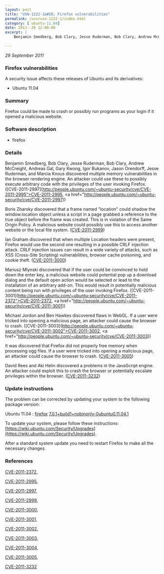 ```yaml
---
layout: post
title: "USN-1222-1&#58; Firefox vulnerabilities"
permalink: /usn/usn-1222-1/index.html
category: [ ubuntu-11.04]
date: 2011--29 12:00:00
excerpt: |
    Benjamin Smedberg, Bob Clary, Jesse Ruderman, Bob Clary, Andrew McCreight, Andreas Gal, Gary Kwong, Igor Bukanov, Jason Orendorff, Jesse Ruderman, and Marcia Knous discovered multiple memory vulnerabilities in the browser rendering engine. An attacker could use these to possibly execute arbitrary code with the privileges of the user invoking Firefox. ([CVE-2011-2997](http://people.ubuntu.com/~ubuntu-security/cve/CVE-2011-2995">CVE-2011-2995</a>, <a href="http://people.ubuntu.com/~ubuntu-security/cve/CVE-2011-2997))
    
--- 
```

 
 

*29 September 2011*

### Firefox vulnerabilities

A security issue affects these releases of Ubuntu and its derivatives:

* Ubuntu 11.04

### Summary

Firefox could be made to crash or possibly run programs as your login if it opened a malicious website.

### Software description

* firefox 

### Details

Benjamin Smedberg, Bob Clary, Jesse Ruderman, Bob Clary, Andrew McCreight, Andreas Gal, Gary Kwong, Igor Bukanov, Jason Orendorff, Jesse Ruderman, and Marcia Knous discovered multiple memory vulnerabilities in the browser rendering engine. An attacker could use these to possibly execute arbitrary code with the privileges of the user invoking Firefox. ([CVE-2011-2997](http://people.ubuntu.com/~ubuntu-security/cve/CVE-2011-2995">CVE-2011-2995</a>, <a href="http://people.ubuntu.com/~ubuntu-security/cve/CVE-2011-2997))

Boris Zbarsky discovered that a frame named &quot;location&quot; could shadow the window.location object unless a script in a page grabbed a reference to the true object before the frame was created. This is in violation of the Same Origin Policy. A malicious website could possibly use this to access another website or the local file system. ([CVE-2011-2999](http://people.ubuntu.com/~ubuntu-security/cve/CVE-2011-2999))

Ian Graham discovered that when multiple Location headers were present, Firefox would use the second one resulting in a possible CRLF injection attack. CRLF injection issues can result in a wide variety of attacks, such as XSS (Cross-Site Scripting) vulnerabilities, browser cache poisoning, and cookie theft. ([CVE-2011-3000](http://people.ubuntu.com/~ubuntu-security/cve/CVE-2011-3000))

Mariusz Mlynski discovered that if the user could be convinced to hold down the enter key, a malicious website could potential pop up a download dialog and the default open action would be selected or lead to the installation of an arbitrary add-on. This would result in potentially malicious content being run with privileges of the user invoking Firefox. ([CVE-2011-3001](http://people.ubuntu.com/~ubuntu-security/cve/CVE-2011-2372">CVE-2011-2372</a>, <a href="http://people.ubuntu.com/~ubuntu-security/cve/CVE-2011-3001))

Michael Jordon and Ben Hawkes discovered flaws in WebGL. If a user were tricked into opening a malicious page, an attacker could cause the browser to crash. ([CVE-2011-3003](http://people.ubuntu.com/~ubuntu-security/cve/CVE-2011-3002">CVE-2011-3002</a>, <a href="http://people.ubuntu.com/~ubuntu-security/cve/CVE-2011-3003))

It was discovered that Firefox did not properly free memory when processing ogg files. If a user were tricked into opening a malicious page, an attacker could cause the browser to crash. ([CVE-2011-3005](http://people.ubuntu.com/~ubuntu-security/cve/CVE-2011-3005))

David Rees and Aki Helin discovered a problems in the JavaScript engine. An attacker could exploit this to crash the browser or potentially escalate privileges within the browser. ([CVE-2011-3232](http://people.ubuntu.com/~ubuntu-security/cve/CVE-2011-3232)) 

### Update instructions

The problem can be corrected by updating your system to the following package version:

Ubuntu 11.04
 : [firefox](https://launchpad.net/ubuntu/+source/firefox) <span> [7.0.1+build1+nobinonly-0ubuntu0.11.04.1](https://launchpad.net/ubuntu/+source/firefox/7.0.1+build1+nobinonly-0ubuntu0.11.04.1) </span> 

To update your system, please follow these instructions: [https://wiki.ubuntu.com/Security/Upgrades](https://wiki.ubuntu.com/Security/Upgrades).

After a standard system update you need to restart Firefox to make all the necessary changes. 

### References

 
 [CVE-2011-2372](http://people.ubuntu.com/~ubuntu-security/cve/CVE-2011-2372), 

 [CVE-2011-2995](http://people.ubuntu.com/~ubuntu-security/cve/CVE-2011-2995), 

 [CVE-2011-2997](http://people.ubuntu.com/~ubuntu-security/cve/CVE-2011-2997), 

 [CVE-2011-2999](http://people.ubuntu.com/~ubuntu-security/cve/CVE-2011-2999), 

 [CVE-2011-3000](http://people.ubuntu.com/~ubuntu-security/cve/CVE-2011-3000), 

 [CVE-2011-3001](http://people.ubuntu.com/~ubuntu-security/cve/CVE-2011-3001), 

 [CVE-2011-3002](http://people.ubuntu.com/~ubuntu-security/cve/CVE-2011-3002), 

 [CVE-2011-3003](http://people.ubuntu.com/~ubuntu-security/cve/CVE-2011-3003), 

 [CVE-2011-3004](http://people.ubuntu.com/~ubuntu-security/cve/CVE-2011-3004), 

 [CVE-2011-3005](http://people.ubuntu.com/~ubuntu-security/cve/CVE-2011-3005), 

 [CVE-2011-3232](http://people.ubuntu.com/~ubuntu-security/cve/CVE-2011-3232)
 

